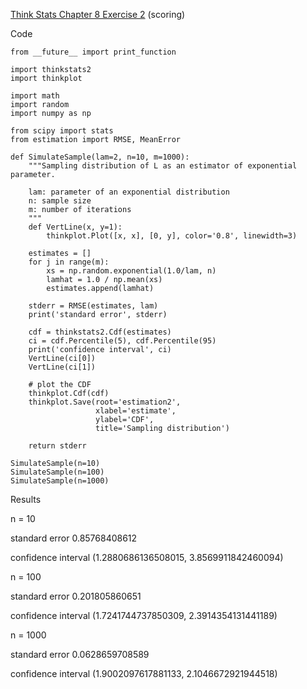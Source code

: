 [Think Stats Chapter 8 Exercise 2](http://greenteapress.com/thinkstats2/html/thinkstats2009.html#toc77) (scoring)


Code

    from __future__ import print_function
    
    import thinkstats2
    import thinkplot
    
    import math
    import random
    import numpy as np
    
    from scipy import stats
    from estimation import RMSE, MeanError
    
    def SimulateSample(lam=2, n=10, m=1000):
        """Sampling distribution of L as an estimator of exponential parameter.
    
        lam: parameter of an exponential distribution
        n: sample size
        m: number of iterations
        """
        def VertLine(x, y=1):
            thinkplot.Plot([x, x], [0, y], color='0.8', linewidth=3)
    
        estimates = []
        for j in range(m):
            xs = np.random.exponential(1.0/lam, n)
            lamhat = 1.0 / np.mean(xs)
            estimates.append(lamhat)
    
        stderr = RMSE(estimates, lam)
        print('standard error', stderr)
    
        cdf = thinkstats2.Cdf(estimates)
        ci = cdf.Percentile(5), cdf.Percentile(95)
        print('confidence interval', ci)
        VertLine(ci[0])
        VertLine(ci[1])
    
        # plot the CDF
        thinkplot.Cdf(cdf)
        thinkplot.Save(root='estimation2',
                       xlabel='estimate',
                       ylabel='CDF',
                       title='Sampling distribution')
    
        return stderr
    
    SimulateSample(n=10)
    SimulateSample(n=100)
    SimulateSample(n=1000)

Results

n = 10

standard error 0.85768408612

confidence interval (1.2880686136508015, 3.8569911842460094)

n = 100

standard error 0.201805860651

confidence interval (1.7241744737850309, 2.3914354131441189)

n = 1000

standard error 0.0628659708589

confidence interval (1.9002097617881133, 2.1046672921944518)
